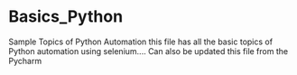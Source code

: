 # Basics_Python
Sample Topics of Python Automation
this file has all the basic topics of Python automation using selenium.... 
Can also be updated this file from the Pycharm 